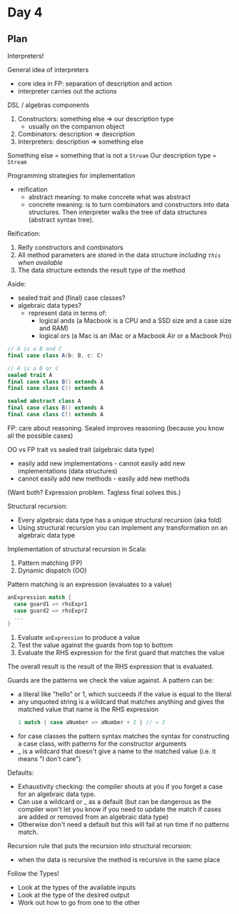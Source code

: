# Day 4

## Plan

Interpreters!


General idea of interpreters
- core idea in FP: separation of description and action
- interpreter carries out the actions

DSL / algebras components
1. Constructors: something else => our description type
   - usually on the companion object
2. Combinators: description => description
3. Interpreters: description => something else

Something else = something that is not a `Stream`
Our description type = `Stream`

Programming strategies for implementation
- reification
  - abstract meaning: to make concrete what was abstract
  - concrete meaning: is to turn combinators and constructors into data structures. Then interpreter walks the tree of data structures (abstract syntax tree).

Reification:
1. Reify constructors and combinators
2. All method parameters are stored in the data structure *including `this` when available*
3. The data structure extends the result type of the method

Aside:
- sealed trait and (final) case classes?
- algebraic data types?
  - represent data in terms of:
    - logical ands (a Macbook is a CPU and a SSD size and a case size and RAM)
    - logical ors (a Mac is an iMac or a Macbook Air or a Macbook Pro)

```scala
// A is a B and C
final case class A(b: B, c: C)

// A is a B or C
sealed trait A
final case class B() extends A
final case class C() extends A

sealed abstract class A
final case class B() extends A
final case class C() extends A
```

FP: care about reasoning. Sealed improves reasoning (because you know all the possible cases)

OO                                 vs FP
trait                              vs sealed trait (algebraic data type)
- easily add new implementations   - cannot easily add new implementations (data structures)
- cannot easily add new methods    - easily add new methods

(Want both? Expression problem. Tagless final solves this.)

Structural recursion:
- Every algebraic data type has a unique structural recursion (aka fold)
- Using structural recursion you can implement any transformation on an algebraic data type

Implementation of structural recursion in Scala:
1. Pattern matching (FP)
2. Dynamic dispatch (OO)


Pattern matching is an expression (evaluates to a value)

```scala
anExpression match {
  case guard1 => rhsExpr1
  case guard2 => rhsExpr2
  ...
}
```

1. Evaluate `anExpression` to produce a value
2. Test the value against the guards from top to bottom
3. Evaluate the RHS expression for the first guard that matches the value

The overall result is the result of the RHS expression that is evaluated.

Guards are the patterns we check the value against. A pattern can be:
- a literal like "hello" or 1, which succeeds if the value is equal to the literal
- any unquoted string is a wildcard that matches anything and gives the matched value that name is the RHS expression
  ```scala
  1 match { case aNumber => aNumber + 2 } // = 3
  ```
- for case classes the pattern syntax matches the syntax for constructing a case class, with patterns for the constructor arguments
- _ is a wildcard that doesn't give a name to the matched value (i.e. it means "I don't care")

Defaults:
- Exhaustivity checking: the compiler shouts at you if you forget a case for an algebraic data type.
- Can use a wildcard or _ as a default (but can be dangerous as the compiler won't let you know if you need to update the match if cases are added or removed from an algebraic data type)
- Otherwise don't need a default but this will fail at run time if no patterns match.

Recursion rule that puts the recursion into structural recursion:
- when the data is recursive the method is recursive in the same place

Follow the Types!
- Look at the types of the available inputs
- Look at the type of the desired output
- Work out how to go from one to the other
